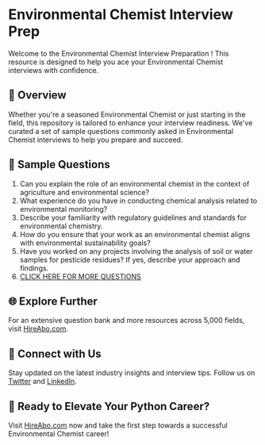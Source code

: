 # Environmental Chemist Interview Prep

Welcome to the Environmental Chemist Interview Preparation ! This resource is designed to help you ace your Environmental Chemist interviews with confidence.

## 🚀 Overview

Whether you're a seasoned Environmental Chemist or just starting in the field, this repository is tailored to enhance your interview readiness. We've curated a set of sample questions commonly asked in Environmental Chemist interviews to help you prepare and succeed.

## 📝 Sample Questions

1. Can you explain the role of an environmental chemist in the context of agriculture and environmental science?
2. What experience do you have in conducting chemical analysis related to environmental monitoring?
3. Describe your familiarity with regulatory guidelines and standards for environmental chemistry.
4. How do you ensure that your work as an environmental chemist aligns with environmental sustainability goals?
5. Have you worked on any projects involving the analysis of soil or water samples for pesticide residues? If yes, describe your approach and findings.
6. [CLICK HERE FOR MORE QUESTIONS](https://hireabo.com/job/10_1_27/Environmental%20Chemist)

## 🌐 Explore Further

For an extensive question bank and more resources across 5,000 fields, visit [HireAbo.com](https://www.hireabo.com).

## 📱 Connect with Us

Stay updated on the latest industry insights and interview tips. Follow us on [Twitter](https://twitter.com/hireabo) and [LinkedIn](https://www.linkedin.com/in/hire-abo-3609972a8/).

## 🚀 Ready to Elevate Your Python Career?

Visit [HireAbo.com](https://www.hireabo.com) now and take the first step towards a successful Environmental Chemist career!